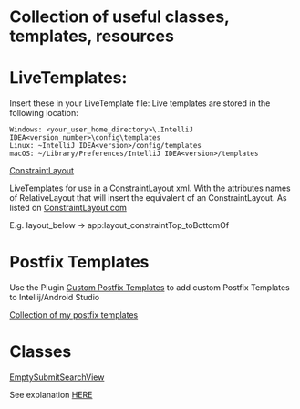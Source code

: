 # Collection of useful classes, templates, resources


# LiveTemplates:
Insert these in your LiveTemplate file:
Live templates are stored in the following location:

    Windows: <your_user_home_directory>\.IntelliJ IDEA<version_number>\config\templates
    Linux: ~IntelliJ IDEA<version>/config/templates
    macOS: ~/Library/Preferences/IntelliJ IDEA<version>/templates 

[ConstraintLayout](https://github.com/Foso/Notes/blob/master/Template/ConstraintLayout.xml)

LiveTemplates for use in a ConstraintLayout xml. With the attributes names of RelativeLayout that will insert the equivalent of an ConstraintLayout. As listed on [ConstraintLayout.com](https://constraintlayout.com/layouts/relativelayout.html)

E.g. layout_below -> app:layout_constraintTop_toBottomOf

# Postfix Templates
Use the Plugin [Custom Postfix Templates](https://github.com/xylo/intellij-postfix-templates) to add custom Postfix Templates to Intellij/Android Studio

[Collection of my postfix templates](https://github.com/Foso/Notes/blob/master/Template/Postfix%20Templates)


# Classes
[EmptySubmitSearchView](https://github.com/Foso/Notes/blob/master/Android/EmptySubmitSearchView.java)

See explanation [HERE](http://jensklingenberg.de/how-to-use-a-searchview-with-an-empty-query-text-submit/)




